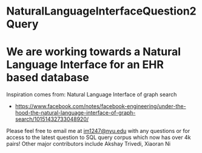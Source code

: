 # NaturalLanguageInterfaceQuestion2Query
# We are working towards a Natural Language Interface for an EHR based database

Inspiration comes from: Natural Language Interface of graph search
* https://www.facebook.com/notes/facebook-engineering/under-the-hood-the-natural-language-interface-of-graph-search/10151432733048920/

Please feel free to email me at im1247@nyu.edu with any questions or for access to the latest question to SQL query corpus which now has over 4k pairs!
Other major contributors include Akshay Trivedi, Xiaoran Ni
 

